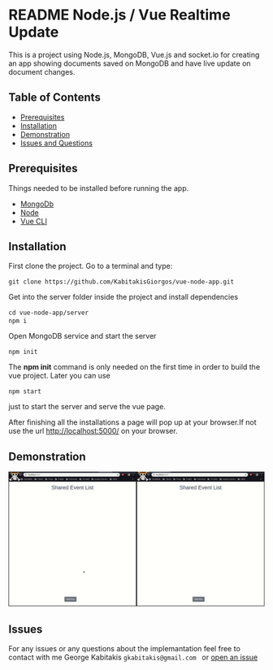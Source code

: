 
# README  Node.js / Vue Realtime Update

This is a project using Node.js, MongoDB, Vue.js and socket.io for creating an app showing documents saved on MongoDB and have live update on document changes.

## Table of Contents
- [Prerequisites](#prerequisites)
- [Installation](#installation)
- [Demonstration](#Demonstration)
- [Issues and Questions](#issues)

## Prerequisites
Things needed to be installed before running the app.
- [MongoDb](https://www.mongodb.com/)
-  [Node](https://nodejs.org/en/)
-  [Vue CLI](https://cli.vuejs.org/)

## Installation

First clone the project. Go to a terminal and type:
```
git clone https://github.com/KabitakisGiorgos/vue-node-app.git
```
Get into the server folder inside the project and install dependencies
```
cd vue-node-app/server
npm i
```

Open MongoDB service and start the server
```
npm init
```
The **npm init** command is only needed on the first time in order to build the vue project. Later you can use 
```
npm start
```

just to start the server and serve the vue page.

After finishing all the installations a page will pop up at your browser.If not use the url [http://localhost:5000/](localhost:5000) on your browser.

## Demonstration
![](vue-node-app.gif)
## Issues

For any issues or any questions about the implemantation feel free to contact with me
George Kabitakis ```gkabitakis@gmail.com ``` or [open an issue](https://github.com/KabitakisGiorgos/vue-node-app/issues/new)

